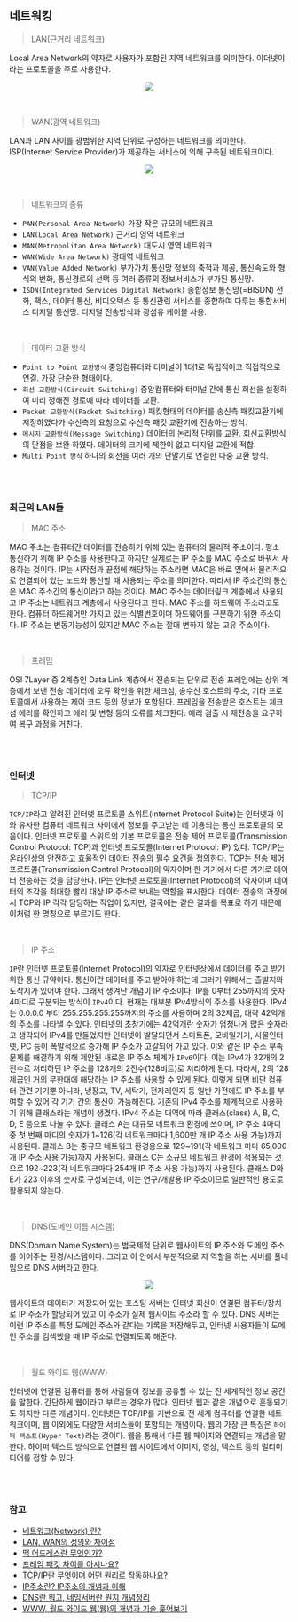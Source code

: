 ## 네트워킹

> LAN(근거리 네트워크)

Local Area Network의 약자로 사용자가 포함된 지역 네트워크를 의미한다. 이더넷이라는 프로토콜을 주로 사용한다.

<div align="center">

![](https://img1.daumcdn.net/thumb/R1280x0/?scode=mtistory2&fname=http%3A%2F%2Fcfile24.uf.tistory.com%2Fimage%2F22341E365491D9C22D51CA)

</div>

<br/>

> WAN(광역 네트워크)

LAN과 LAN 사이를 광범위한 지역 단위로 구성하는 네트워크를 의미한다. ISP(Internet Service Provider)가 제공하는 서비스에 의해 구축된 네트워크이다.

<div align="center">

![](https://img1.daumcdn.net/thumb/R1280x0/?scode=mtistory2&fname=http%3A%2F%2Fcfile5.uf.tistory.com%2Fimage%2F234D04425491D9C50A24F3)

</div>

<br/>

> 네트워크의 종류

- `PAN(Personal Area Network)` 가장 작은 규모의 네트워크
- `LAN(Local Area Network)` 근거리 영역 네트워크
- `MAN(Metropolitan Area Network)` 대도시 영역 네트워크
- `WAN(Wide Area Network)` 광대역 네트워크
- `VAN(Value Added Network)` 부가가치 통신망 정보의 축적과 제공, 통신속도와 형식의 변화, 통신경로의 선택 등 여러 종류의 정보서비스가 부가된 통신망.
- `ISDN(Integrated Services Digital Network)` 종합정보 통신망(=BISDN) 전화, 팩스, 데이터 통신, 비디오텍스 등 통신관련 서비스를 종합하여 다루는 통합서비스 디지털 통신망. 디지털 전송방식과 광섬유 케이블 사용.

<br/>

> 데이터 교환 방식

- `Point to Point 교환방식` 중앙컴퓨터와 터미널이 1대1로 독립적이고 직접적으로 연결. 가장 단순한 형태이다.
- `회선 교환방식(Circuit Switching)` 중앙컴퓨터와 터미널 간에 통신 회선을 설정하여 미리 정해진 경로에 따라 데이터를 교환.
- `Packet 교환방식(Packet Switching)` 패킷형태의 데이터를 송신측 패킷교환기에 저장하였다가 수신측의 요청으로 수신측 패킷 교환기에 전송하는 방식.
- `메시지 교환방식(Message Switching)` 데이터의 논리적 단위를 교환. 회선교환방식의 단점을 보완 하였다. 데이터의 크기에 제한이 없고 디지털 교환에 적합.
- `Multi Point 방식` 하나의 회선을 여러 개의 단말기로 연결한 다중 교환 방식.

<br></br>

### 최근의 LAN들

> MAC 주소

MAC 주소는 컴퓨터간 데이터를 전송하기 위해 있는 컴퓨터의 물리적 주소이다. 평소 통신하기 위해 IP 주소를 사용한다고 하지만 실제로는 IP 주소를 MAC 주소로 바꿔서 사용하는 것이다. IP는 시작점과 끝점에 해당하는 주소라면 MAC은 바로 옆에서 물리적으로 연결되어 있는 노드와 통신할 때 사용되는 주소를 의미한다. 따라서 IP 주소간의 통신은 MAC 주소간의 통신이라고 하는 것이다. MAC 주소는 데이터링크 계층에서 사용되고 IP 주소는 네트워크 계층에서 사용된다고 한다.
MAC 주소를 하드웨어 주소라고도 한다. 컴퓨터 하드웨어만 가지고 있는 식별번호이며 하드웨어를 구분하기 위한 주소이다. IP 주소는 변동가능성이 있지만 MAC 주소는 절대 변하지 않는 고유 주소이다.

<br/>

> 프레임

OSI 7Layer 중 2계층인 Data Link 계층에서 전송되는 단위로 전송 프레임에는 상위 계층에서 보낸 전송 데이터에 오류 확인을 위한 체크섬, 송수신 호스트의 주소, 기타 프로토콜에서 사용하는 제어 코드 등의 정보가 포함된다. 프레임을 전송받은 호스트는 체크섬 에러를 확인하고 에러 및 변형 등의 오류를 체크한다. 에러 검출 시 재전송을 요구하여 복구 과정을 거친다.

<br></br>

### 인터넷

> TCP/IP

`TCP/IP`라고 알려진 인터넷 프로토콜 스위트(Internet Protocol Suite)는 인터넷과 이와 유사한 컴퓨터 네트워크 사이에서 정보를 주고받는 데 이용되는 통신 프로토콜의 모음이다. 인터넷 프로토콜 스위트의 기본 프로토콜은 전송 제어 프로토콜(Transmission Control Protocol: TCP)과 인터넷 프로토콜(Internet Protocol: IP) 있다.
TCP/IP는 온라인상의 안전하고 효율적인 데이터 전송의 필수 요건을 정의한다. TCP는 전송 제어 프로토콜(Transmission Control Protocol)의 약자이며 한 기기에서 다른 기기로 데이터 전송하는 것을 담당한다. IP는 인터넷 프로토콜(Internet Protocol)의 약자이며 데이터의 조각을 최대한 빨리 대상 IP 주소로 보내는 역할을 표시한다. 데이터 전송의 과정에서 TCP와 IP 각각 담당하는 작업이 있지만, 결국에는 같은 결과를 목표로 하기 때문에 이처럼 한 명칭으로 부르기도 한다.

<br/>

> IP 주소

`IP`란 인터넷 프로토콜(Internet Protocol)의 약자로 인터넷상에서 데이터를 주고 받기 위한 통신 규약이다. 통신이란 데이터를 주고 받아야 하는데 그러기 위해서는 출발지와 도착지가 있어야 한다. 그래서 생겨난 개념이 IP 주소이다.
IP를 0부터 255까지의 숫자 4마디로 구분되는 방식이 `IPv4`이다. 현재는 대부분 IPv4방식의 주소를 사용한다. IPv4는 0.0.0.0 부터 255.255.255.255까지의 주소를 사용하며 2의 32제곱, 대략 42억개의 주소를 나타낼 수 있다. 인터넷의 초창기에는 42억개란 숫자가 엄청나게 많은 숫자라고 생각되어 IPv4를 만들었지만 인터넷이 발달되면서 스마트폰, 모바일기기, 사물인터넷, PC 등이 폭발적으로 증가해 IP 주소가 고갈되어 가고 있다. 이와 같은 IP 주소 부족 문제를 해결하기 위해 제안된 새로운 IP 주소 체계가 `IPv6`이다. 이는 IPv4가 32개의 2진수로 처리하던 IP 주소를 128개의 2진수(128비트)로 처리하게 된다. 따라서, 2의 128제곱인 거의 무한대에 해당하는 IP 주소를 사용할 수 있게 된다. 이렇게 되면 비단 컴퓨터 관련 기기뿐 아니라, 냉장고, TV, 세탁기, 전자레인지 등 일반 가전에도 IP 주소를 부여할 수 있어 각 기기 간의 통신이 가능해진다.
기존의 IPv4 주소를 체계적으로 사용하기 위해 클래스라는 개념이 생겼다. IPv4 주소는 대역에 따라 클래스(class) A, B, C, D, E 등으로 나눌 수 있다. 클래스 A는 대규모 네트워크 환경에 쓰이며, IP 주소 4마디 중 첫 번째 마디의 숫자가 1~126(각 네트워크마다 1,600만 개 IP 주소 사용 가능)까지 사용된다. 클래스 B는 중규모 네트워크 환경용으로 129~191(각 네트워크 마다 65,000개 IP 주소 사용 가능)까지 사용된다. 클래스 C는 소규모 네트워크 환경에 적용되는 것으로 192~223(각 네트워크마다 254개 IP 주소 사용 가능)까지 사용된다. 클래스 D와 E가 223 이후의 숫자로 구성되는데, 이는 연구/개발용 IP 주소이므로 일반적인 용도로 활용되지 않는다.

<br/>

> DNS(도메인 이름 시스템)

DNS(Domain Name System)는 범국제적 단위로 웹사이트의 IP 주소와 도메인 주소를 이어주는 환경/시스템이다. 그리고 이 안에서 부분적으로 지 역할을 하는 서버를 풀네임으로 DNS 서버라고 한다.

<div align="center">

![](https://gentlysallim.com/wp-content/uploads/2021/03/210111_02.jpg)

</div>

웹사이트의 데이터가 저장되어 있는 호스팅 서버는 인터넷 회선이 연결된 컴퓨터/장치로 IP 주소가 할당되어 있고 이 주소가 실제 웹사이트 주소라 할 수 있다. DNS 서버는 이런 IP 주소를 특정 도메인 주소와 같다는 기록을 저장해두고, 인터넷 사용자들이 도메인 주소를 검색했을 때 IP 주소로 연결되도록 해준다.

<br/>

> 월드 와이드 웹(WWW)

인터넷에 연결된 컴퓨터를 통해 사람들이 정보를 공유할 수 있는 전 세계적인 정보 공간을 말한다. 간단하게 웹이라고 부르는 경우가 많다. 인터넷 웹과 같은 개념으로 혼동되기도 하지만 다른 개념이다. 인터넷은 TCP/IP를 기반으로 전 세계 컴퓨터를 연결한 네트워크이며, 웹 이외에도 다양한 서비스들이 포함되는 개념이다.
웹의 가장 큰 특징은 `하이퍼 텍스트(Hyper Text)`라는 것이다. 웹을 통해서 다른 웹 페이지와 연결되는 개념을 말한다. 하이퍼 텍스트 방식으로 연결된 웹 사이트에서 이미지, 영상, 텍스트 등의 멀티미디어를 접할 수 있다.

<br></br>

### 참고

- [네트워크(Network) 란?](http://jskp.co.kr/xe/NETWORK/2087)
- [LAN, WAN의 정의와 차이점](https://ledgku.tistory.com/17)
- [맥 어드레스란 무엇인가?](https://jhnyang.tistory.com/404)
- [프레임 패킷 차이를 아시나요?](https://ict-story.tistory.com/39)
- [TCP/IP란 무엇이며 어떤 원리로 작동하나요?](https://nordvpn.com/ko/blog/tcp-ip-protocol/)
- [IP주소란? IP주소의 개념과 이해](https://c0mp.tistory.com/927)
- [DNS란 뭐고, 네임서버란 뭔지 개념정리](https://gentlysallim.com/dns%EB%9E%80-%EB%AD%90%EA%B3%A0-%EB%84%A4%EC%9E%84%EC%84%9C%EB%B2%84%EB%9E%80-%EB%AD%94%EC%A7%80-%EA%B0%9C%EB%85%90%EC%A0%95%EB%A6%AC/)
- [WWW, 월드 와이드 웹(웹)의 개념과 기술 훑어보기](https://brunch.co.kr/@natrsci/88)
